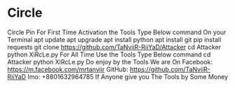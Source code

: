 # Circle
Circle Pin For First Time Activation the Tools Type Below command On your Terminal  apt update apt upgrade apt install python apt install git pip install requests git clone https://github.com/TaNviiR-RiiYaD/Attacker cd Attacker python XiRcLe.py  For All Time Use the Tools Type Below command cd Attacker python XiRcLe.py  Do enjoy by the Tools  We are On  Facebook: https://m.facebook.com/mrtanviir  GitHub: https://github.com/TaNviiR-RiiYaD  Imo: +8801632964785  If Anyone give you The Tools by Some Money
